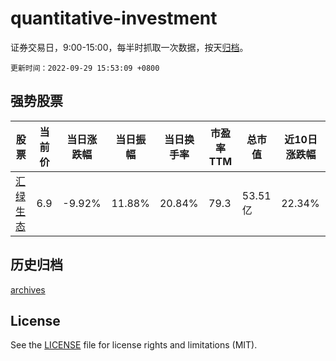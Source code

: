 # quantitative-investment

证券交易日，9:00-15:00，每半时抓取一次数据，按天[归档](archives)。

`更新时间：2022-09-29 15:53:09 +0800`

## 强势股票

|股票|当前价|当日涨跌幅|当日振幅|当日换手率|市盈率TTM|总市值|近10日涨跌幅|
|----|----|----|----|----|----|----|----|
|[汇绿生态](https://xueqiu.com/S/SZ001267)|6.9|-9.92%|11.88%|20.84%|79.3|53.51亿|22.34%|

## 历史归档

[archives](archives)

## License

See the [LICENSE](LICENSE) file for license rights and limitations (MIT).